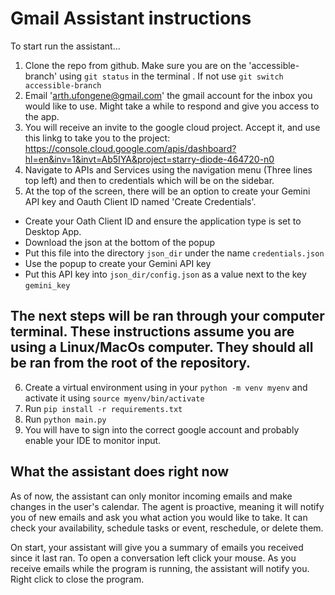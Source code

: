 
# Gmail Assistant instructions

To start run the assistant...
1. Clone the repo from github. Make sure you are on the 'accessible-branch' using `git status` in the terminal . If not use `git switch accessible-branch`
2. Email 'arth.ufongene@gmail.com' the gmail account for the inbox you would like to use. Might take a while to respond and give you access to the app.
3. You will receive an invite to the google cloud project. Accept it, and use this linkg to take you to the project: https://console.cloud.google.com/apis/dashboard?hl=en&inv=1&invt=Ab5IYA&project=starry-diode-464720-n0
4. Navigate to APIs and Services using the navigation menu (Three lines top left) and then to credentials which will be on the sidebar.
5. At the top of the screen, there will be an option to create your Gemini API key and Oauth Client ID named 'Create Credentials'.
  - Create your Oath Client ID and ensure the application type is set to Desktop App.
  - Download the json at the bottom of the popup 
  - Put this file into the directory `json_dir` under the name `credentials.json`
  - Use the popup to create your Gemini API key
  - Put this API key into `json_dir/config.json` as a value next to the key `gemini_key`

## The next steps will be ran through your computer terminal. These instructions assume you are using a Linux/MacOs computer. They should all be ran from the root of the repository.
6. Create a virtual environment using in your `python -m venv myenv` and activate it using `source myenv/bin/activate`
7. Run `pip install -r requirements.txt`
8. Run `python main.py`
9. You will have to sign into the correct google account and probably enable your IDE to monitor input.

## What the assistant does right now
As of now, the assistant can only monitor incoming emails and make changes in the user's calendar. The agent is proactive, meaning it will notify you of new emails and ask you what action you would like to take. It can check your availability, schedule tasks or event, reschedule, or delete them.

On start, your assistant will give you a summary of emails you received since it last ran.
To open a conversation left click your mouse.
As you receive emails while the program is running, the assistant will notify you.
Right click to close the program.